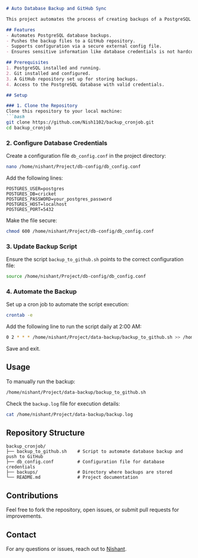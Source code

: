 
```markdown
# Auto Database Backup and GitHub Sync

This project automates the process of creating backups of a PostgreSQL database and pushing them to a GitHub repository for secure storage and versioning.

## Features
- Automates PostgreSQL database backups.
- Pushes the backup files to a GitHub repository.
- Supports configuration via a secure external config file.
- Ensures sensitive information like database credentials is not hardcoded in scripts.

## Prerequisites
1. PostgreSQL installed and running.
2. Git installed and configured.
3. A GitHub repository set up for storing backups.
4. Access to the PostgreSQL database with valid credentials.

## Setup

### 1. Clone the Repository
Clone this repository to your local machine:
```bash
git clone https://github.com/Nish1102/backup_cronjob.git
cd backup_cronjob
```

### 2. Configure Database Credentials
Create a configuration file `db_config.conf` in the project directory:
```bash
nano /home/nishant/Project/db-config/db_config.conf
```

Add the following lines:
```plaintext
POSTGRES_USER=postgres
POSTGRES_DB=cricket
POSTGRES_PASSWORD=your_postgres_password
POSTGRES_HOST=localhost
POSTGRES_PORT=5432
```

Make the file secure:
```bash
chmod 600 /home/nishant/Project/db-config/db_config.conf
```

### 3. Update Backup Script
Ensure the script `backup_to_github.sh` points to the correct configuration file:
```bash
source /home/nishant/Project/db-config/db_config.conf
```

### 4. Automate the Backup
Set up a cron job to automate the script execution:
```bash
crontab -e
```

Add the following line to run the script daily at 2:00 AM:
```bash
0 2 * * * /home/nishant/Project/data-backup/backup_to_github.sh >> /home/nishant/Project/data-backup/backup.log 2>&1
```

Save and exit.

## Usage
To manually run the backup:
```bash
/home/nishant/Project/data-backup/backup_to_github.sh
```

Check the `backup.log` file for execution details:
```bash
cat /home/nishant/Project/data-backup/backup.log
```

## Repository Structure
```
backup_cronjob/
├── backup_to_github.sh    # Script to automate database backup and push to GitHub
├── db_config.conf         # Configuration file for database credentials
├── backups/               # Directory where backups are stored
└── README.md              # Project documentation
```

## Contributions
Feel free to fork the repository, open issues, or submit pull requests for improvements.

## Contact
For any questions or issues, reach out to [Nishant](mailto:nishantamar09@gmail.com).



